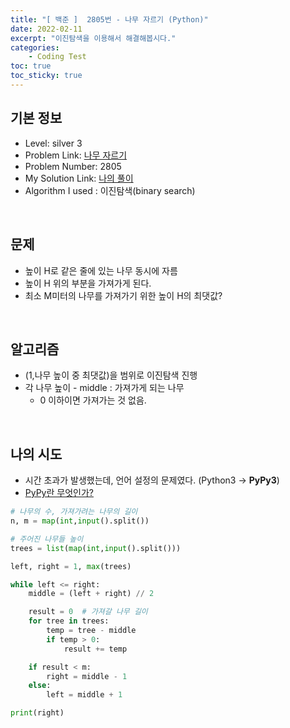 ```yaml
---
title: "[ 백준 ]  2805번 - 나무 자르기 (Python)"
date: 2022-02-11
excerpt: "이진탐색을 이용해서 해결해봅시다."
categories: 
    - Coding Test
toc: true
toc_sticky: true
---
```




## 기본 정보
- Level: silver 3
- Problem Link: [나무 자르기](https://www.acmicpc.net/problem/2805)
- Problem Number: 2805
- My Solution Link: [나의 풀이](https://github.com/claire-1125/AlgoStudy/blob/main/baekjoon/BinarySearch/boj_2805.py)
- Algorithm I used : 이진탐색(binary search)

<br/>

## 문제

- 높이 H로 같은 줄에 있는 나무 동시에 자름
- 높이 H 위의 부분을 가져가게 된다.
- 최소 M미터의 나무를 가져가기 위한 높이 H의 최댓값?

<br/>

## 알고리즘

- (1,나무 높이 중 최댓값)을 범위로 이진탐색 진행
- 각 나무 높이 - middle : 가져가게 되는 나무
    - 0 이하이면 가져가는 것 없음.

<br/>

## 나의 시도

- 시간 초과가 발생했는데, 언어 설정의 문제였다. (Python3 → **PyPy3**)
- [PyPy란 무엇인가?](/이것저것/pypy)

```python
# 나무의 수, 가져가려는 나무의 길이
n, m = map(int,input().split())

# 주어진 나무들 높이
trees = list(map(int,input().split()))

left, right = 1, max(trees)

while left <= right:
    middle = (left + right) // 2

    result = 0  # 가져갈 나무 길이
    for tree in trees:
        temp = tree - middle
        if temp > 0:
            result += temp

    if result < m:
        right = middle - 1
    else:
        left = middle + 1

print(right)
```


